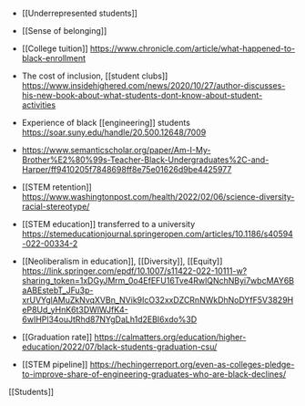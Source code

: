 - [[Underrepresented students]]
- [[Sense of belonging]]

- [[College tuition]] https://www.chronicle.com/article/what-happened-to-black-enrollment

- The cost of inclusion, [[student clubs]] https://www.insidehighered.com/news/2020/10/27/author-discusses-his-new-book-about-what-students-dont-know-about-student-activities

- Experience of black [[engineering]] students https://soar.suny.edu/handle/20.500.12648/7009
- https://www.semanticscholar.org/paper/Am-I-My-Brother%E2%80%99s-Teacher-Black-Undergraduates%2C-and-Harper/ff9410205f7848698ff8e75e01626d9be4425977

- [[STEM retention]] https://www.washingtonpost.com/health/2022/02/06/science-diversity-racial-stereotype/

- [[STEM education]] transferred to a university https://stemeducationjournal.springeropen.com/articles/10.1186/s40594-022-00334-2

- [[Neoliberalism in education]], [[Diversity]], [[Equity]] https://link.springer.com/epdf/10.1007/s11422-022-10111-w?sharing_token=1xDGyJMrm_0o4EfEFU16Tve4RwlQNchNByi7wbcMAY6BaABEstebT_JFu3p-xrUVYglAMuZkNvqXVBn_NVik9IcO32xxDZCRnNWkDhNoDYfF5V3829HeP8Ud_yHnK6t3DWlWJfK4-6wIHPl34ouJtRhd87NYgDaLh1d2EBI6xdo%3D

- [[Graduation rate]] https://calmatters.org/education/higher-education/2022/07/black-students-graduation-csu/

- [[STEM pipeline]] https://hechingerreport.org/even-as-colleges-pledge-to-improve-share-of-engineering-graduates-who-are-black-declines/

[[Students]]
